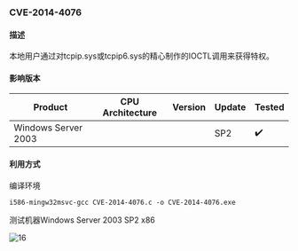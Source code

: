 ### CVE-2014-4076

#### 描述

本地用户通过对tcpip.sys或tcpip6.sys的精心制作的IOCTL调用来获得特权。

#### 影响版本

| Product             | CPU Architecture | Version | Update | Tested             |
| ------------------- | ---------------- | ------- | ------ | ------------------ |
| Windows Server 2003 |                  |         | SP2    | :heavy_check_mark: |

#### 利用方式

编译环境

```
i586-mingw32msvc-gcc CVE-2014-4076.c -o CVE-2014-4076.exe
```

测试机器Windows Server 2003 SP2 x86

![16](https://github.com/Ascotbe/Random-img/blob/master/WindowsKernelExploits/CVE-2014-4076_win2003_x86.gif?raw=true)



